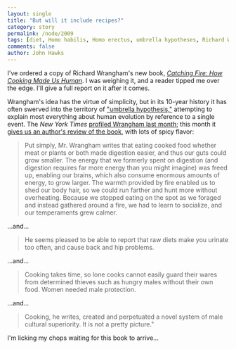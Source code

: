 ```yaml
---
layout: single 
title: "But will it include recipes?" 
category: story
permalink: /node/2009
tags: [diet, Homo habilis, Homo erectus, umbrella hypotheses, Richard Wrangham] 
comments: false 
author: John Hawks 
---
```



I've ordered a copy of Richard Wrangham's new book, <a href="http://www.amazon.com/gp/product/0465013627?ie=UTF8&tag=johnhawksanth-20&linkCode=as2&camp=1789&creative=390957&creativeASIN=0465013627"><i>Catching Fire: How Cooking Made Us Human</i></a>. I was weighing it, and a reader tipped me over the edge. I'll give a full report on it after it comes. 

Wrangham's idea has the virtue of simplicity, but in its 10-year history it has often swerved into the territory of <a href="http://johnhawks.net/weblog/topics/profiles/richard-wrangham-cooking-interview-2009.html">"umbrella hypothesis,"</a> attempting to explain most everything about human evolution by reference to a single event. The <i>New York Times</i> <a href="http://johnhawks.net/weblog/topics/profiles/richard-wrangham-cooking-interview-2009.html">profiled Wrangham last month</a>; this month it <a href="http://www.nytimes.com/2009/05/27/books/27garn.html">gives us an author's review of the book</a>, with lots of spicy flavor: 

<blockquote>Put simply, Mr. Wrangham writes that eating cooked food  whether meat or plants or both made digestion easier, and thus our guts could grow smaller. The energy that we formerly spent on digestion (and digestion requires far more energy than you might imagine) was freed up, enabling our brains, which also consume enormous amounts of energy, to grow larger. The warmth provided by fire enabled us to shed our body hair, so we could run farther and hunt more without overheating. Because we stopped eating on the spot as we foraged and instead gathered around a fire, we had to learn to socialize, and our temperaments grew calmer.</blockquote>

...and...

<blockquote>He seems pleased to be able to report that raw diets make you urinate too often, and cause back and hip problems.</blockquote>

...and...

<blockquote> Cooking takes time, so lone cooks cannot easily guard their wares from determined thieves such as hungry males without their own food. Women needed male protection.</blockquote>

...and...

<blockquote>Cooking, he writes, created and perpetuated a novel system of male cultural superiority. It is not a pretty picture."</blockquote>

I'm licking my chops waiting for this book to arrive...



